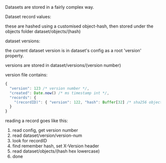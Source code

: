 Datasets are stored in a fairly complex way.

Dataset record values:

these are hashed using a customised object-hash, then stored under the objects folder dataset/objects/(hash)

dataset versions:

the current dataset version is in dataset's config as a root 'version' property.

versions are stored in dataset/versions/(version number)

version file contains:

```js
{
  "version": 123 /* version number */,
  "created": Date.now() /* ms timestamp int */,
  "records": {
    "(recordID)": { "version": 122, "hash": Buffer[32] /* sha256 object hash */ }
  }
}
```

reading a record goes like this:

1. read config, get version number
2. read dataset/version/version-num
3. look for recordID
4. find remember hash, set X-Version header
5. read dataset/objects/(hash hex lowercase)
6. done